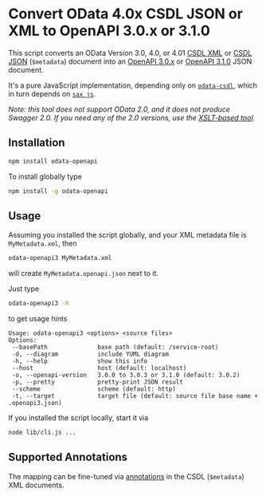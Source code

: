 # Convert OData 4.0x CSDL JSON or XML to OpenAPI 3.0.x or 3.1.0

This script converts an OData Version 3.0, 4.0, or 4.01 [CSDL XML](http://docs.oasis-open.org/odata/odata-csdl-xml/v4.01/odata-csdl-xml-v4.01.html) or [CSDL JSON](http://docs.oasis-open.org/odata/odata-csdl-json/v4.01/odata-csdl-json-v4.01.html) (`$metadata`) document into an [OpenAPI 3.0.x](https://github.com/OAI/OpenAPI-Specification/blob/master/versions/3.0.3.md) or [OpenAPI 3.1.0](https://github.com/OAI/OpenAPI-Specification/blob/master/versions/3.1.0.md) JSON document.

It's a pure JavaScript implementation, depending only on [`odata-csdl`](https://github.com/oasis-tcs/odata-csdl-schemas/tree/master/lib), which in turn depends on [`sax js`](https://www.npmjs.com/package/sax).

_Note: this tool does not support OData 2.0, and it does not produce Swagger 2.0. If you need any of the 2.0 versions, use the [XSLT-based tool](../tools#transformjs-for-nodejs)._

## Installation

```sh
npm install odata-openapi
```

To install globally type

```sh
npm install -g odata-openapi
```

## Usage

Assuming you installed the script globally, and your XML metadata file is `MyMetadata.xml`, then

```sh
odata-openapi3 MyMetadata.xml
```

will create `MyMetadata.openapi.json` next to it.

Just type

```sh
odata-openapi3 -h
```

to get usage hints

```
Usage: odata-openapi3 <options> <source files>
Options:
 --basePath              base path (default: /service-root)
 -d, --diagram           include YUML diagram
 -h, --help              show this info
 --host                  host (default: localhost)
 -o, --openapi-version   3.0.0 to 3.0.3 or 3.1.0 (default: 3.0.2)
 -p, --pretty            pretty-print JSON result
 --scheme                scheme (default: http)
 -t, --target            target file (default: source file base name + .openapi3.json)
```

If you installed the script locally, start it via

```sh
node lib/cli.js ...
```

## Supported Annotations

The mapping can be fine-tuned via [annotations](../doc/Annotations.md) in the CSDL (`$metadata`) XML documents.
